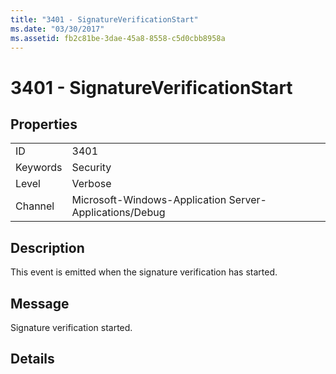 ```yaml
---
title: "3401 - SignatureVerificationStart"
ms.date: "03/30/2017"
ms.assetid: fb2c81be-3dae-45a8-8558-c5d0cbb8958a
---
```

# 3401 - SignatureVerificationStart
## Properties  
  
|||  
|-|-|  
|ID|3401|  
|Keywords|Security|  
|Level|Verbose|  
|Channel|Microsoft-Windows-Application Server-Applications/Debug|  
  
## Description  
 This event is emitted when the signature verification has started.  
  
## Message  
 Signature verification started.  
  
## Details
